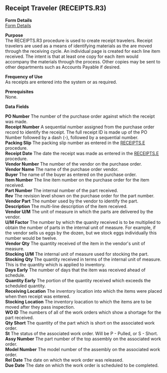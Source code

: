 ##  Receipt Traveler (RECEIPTS.R3)

<PageHeader />

**Form Details**  
[ Form Details ](RECEIPTS-R3-1/README.md)   

**Purpose**  
The RECEIPTS.R3 procedure is used to create receipt travelers. Receipt
travelers are used as a means of identifying materials as the are moved
through the receiving cycle. An individual page is created for each line item
received. The intent is that at least one copy for each item would accompany
the materials through the process. Other copies may be sent to other
departments such as Accounts Payable if desired.

**Frequency of Use**  
As receipts are entered into the system or as required.

**Prerequisites**  
None.

**Data Fields**

**PO Number** The number of the purchase order against which the receipt was
made.  
**Receipt Number** A sequential number assigned from the purchase order record
to identify the receipt. The full receipt ID is made up of the PO Number
followed by a dash (-), followed by a sequential number.  
**Packing Slip** The packing slip number as entered in the [ RECEIPTS.E ](../../PUR-ENTRY/RECEIPTS-E/README.md) procedure.   
**Receipt Date** The date the receipt was made as entered in the [ RECEIPTS.E ](../../PUR-ENTRY/RECEIPTS-E/README.md) procedure.   
**Vendor Number** The number of the vendor on the purchase order.  
**Vendor Name** The name of the purchase order vendor.  
**Buyer** The name of the buyer as entered on the purchase order.  
**Item Number** The line item number on the purchase order for the item
received.  
**Part Number** The internal number of the part received.  
**Rev** The revision level shown on the purchase order for the part number.  
**Vendor Part** The number used by the vendor to identify the part.  
**Description** The multi-line description of the item received.  
**Vendor U/M** The unit of measure in which the parts are delivered by the
vendor.  
**U/M Factor** The number by which the quanity received is to be multiplied to
obtain the number of parts in the internal unit of measure. For example, if
the vendor sells us eggs by the dozen, but we stock eggs individually this
number would be twelve.  
**Vendor Qty** The quantity received of the item in the vendor's unit of
measure.  
**Stocking U/M** The internal unit of measure used for stocking the part.  
**Stocking Qty** The quantity received in terms of the internal unit of
measure. This is the quantity which is applied to inventory.  
**Days Early** The number of days that the item was received ahead of
schedule.  
**Quantity Early** The portion of the quantity received which exceeds the
scheduled quantity.  
**Receiving Location** The inventory location into which the items were placed
when then receipt was entered.  
**Stocking Location** The inventory loacation to which the items are to be
moved after they pass inspection.  
**WO ID** The numbers of all of the work orders which show a shortage for the
part received.  
**Qty Short** The quantity of the part which is short on the associated work
order.  
**St** The status of the associated work order. Will be P - Pulled, or S -
Short.  
**Assy Number** The part number of the top assembly on the associated work
order.  
**Model Number** The model number of the assembly on the associated work
order.  
**Rel Date** The date on which the work order was released.  
**Due Date** The date on which the work order is scheduled to be completed.  
  
<badge text= "Version 8.10.57" vertical="middle" />

<PageFooter />